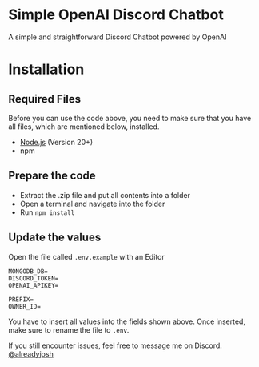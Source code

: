 # Simple OpenAI Discord Chatbot
A simple and straightforward Discord Chatbot powered by OpenAI

# Installation
## Required Files
Before you can use the code above, you need to make sure that you have all files, which are mentioned below, installed.

 - [Node.js](https://nodejs.org/en/download/) (Version 20+)
 - npm

## Prepare the code

 - Extract the .zip file and put all contents into a folder
 - Open a terminal and navigate into the folder
 - Run `npm install`

## Update the values

Open the file called `.env.example` with an Editor
```env
MONGODB_DB=
DISCORD_TOKEN=
OPENAI_APIKEY=

PREFIX=
OWNER_ID=
```

You have to insert all values into the fields shown above.
Once inserted, make sure to rename the file to `.env`.

If you still encounter issues, feel free to message me on Discord.
[@alreadyjosh](https://discords.com/bio/p/joshyyy)